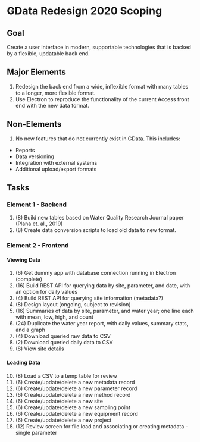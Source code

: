 GData Redesign 2020 Scoping
===========================

Goal
----
Create a user interface in modern, supportable technologies that is backed by a flexible, updatable back end.

Major Elements
--------------
1. Redesign the back end from a wide, inflexible format with many tables to a longer, more flexible format.
2. Use Electron to reproduce the functionality of the current Access front end with the new data format.

Non-Elements
------------
1. No new features that do not currently exist in GData.  This includes:
  * Reports
  * Data versioning
  * Integration with external systems
  * Additional upload/export formats

Tasks
-----

### Element 1 - Backend
1. (8) Build new tables based on Water Quality Research Journal paper (Plana et. al., 2019)
2. (8) Create data conversion scripts to load old data to new format.

### Element 2 - Frontend
#### Viewing Data
1. (6) Get dummy app with database connection running in Electron (complete)
2. (16) Build REST API for querying data by site, parameter, and date, with an option for daily values
3. (4) Build REST API for querying site information (metadata?)
4. (8) Design layout (ongoing, subject to revision)
5. (16) Summaries of data by site, parameter, and water year; one line each with mean, low, high, and count
6. (24) Duplicate the water year report, with daily values, summary stats, and a graph
7. (4) Download queried raw data to CSV
8. (2) Download queried daily data to CSV
9. (8) View site details

#### Loading Data
10. (8) Load a CSV to a temp table for review
11. (6) Create/update/delete a new metadata record
12. (6) Create/update/delete a new parameter record
13. (6) Create/update/delete a new method record
14. (6) Create/update/delete a new site
15. (6) Create/update/delete a new sampling point
16. (6) Create/update/delete a new equipment record
17. (6) Create/update/delete a new project
18. (12) Review screen for file load and associating or creating metadata - single parameter
